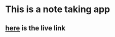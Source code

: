 <h1>This is a note taking app</h1>
<h2><a href="https://mynotesin.netlify.app/">here</a> is the live link</h2>